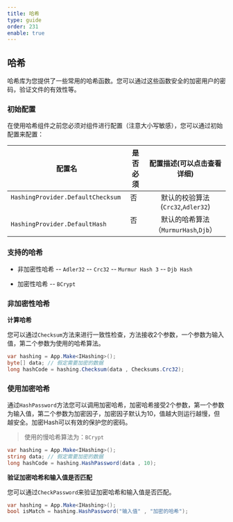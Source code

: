 ```yaml
---
title: 哈希
type: guide
order: 231
enable: true
---
```


## 哈希

哈希库为您提供了一些常用的哈希函数。您可以通过这些函数安全的加密用户的密码，验证文件的有效性等。

### 初始配置

在使用哈希组件之前您必须对组件进行配置（注意大小写敏感），您可以通过初始配置来配置：

| 配置名                            | 是否必须 | 配置描述(可以点击查看详细)                 |
| -------------------------------- |:------:|:--------------------------------------:|
| `HashingProvider.DefaultChecksum`     | 否      | 默认的校验算法(`Crc32`,`Adler32`) |
| `HashingProvider.DefaultHash`  | 否      | 默认的哈希算法（`MurmurHash`,`Djb`）  |

### 支持的哈希

- 非加密性哈希
-- `Adler32`
-- `Crc32`
-- `Murmur Hash 3`
-- `Djb Hash`

- 加密性哈希
-- `BCrypt`

### 非加密性哈希

**计算哈希**

您可以通过`Checksum`方法来进行一致性检查，方法接收2个参数，一个参数为输入值，第二个参数为使用的哈希算法。

``` csharp
var hashing = App.Make<IHashing>();
byte[] data; // 假定需要加密的数据
long hashCode = hashing.Checksum(data , Checksums.Crc32);
```

### 使用加密哈希

通过`HashPassword`方法您可以调用加密哈希，加密哈希接受2个参数，第一个参数为输入值，第二个参数为加密因子，加密因子默认为10，值越大则运行越慢，但越安全。加密Hash可以有效的保护您的密码。

> 使用的慢哈希算法为：`BCrypt`

``` csharp
var hashing = App.Make<IHashing>();
string data; // 假定需要加密的数据
long hashCode = hashing.HashPassword(data , 10);
```

**验证加密哈希和输入值是否匹配**

您可以通过`CheckPassword`来验证加密哈希和输入值是否匹配。

``` csharp
var hashing = App.Make<IHashing>();
bool isMatch = hashing.HashPassword("输入值" , "加密的哈希");
```
